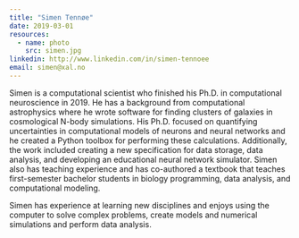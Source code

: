 ```yaml
---
title: "Simen Tennøe"
date: 2019-03-01
resources:
  - name: photo
    src: simen.jpg
linkedin: http://www.linkedin.com/in/simen-tennoee
email: simen@xal.no
---
```


Simen is a computational scientist who finished his Ph.D. in computational
neuroscience in 2019.
He has a background from computational astrophysics where he wrote software for
finding clusters of galaxies in cosmological N-body simulations.
His Ph.D. focused on quantifying uncertainties in computational models of
neurons and neural networks and he created a Python toolbox for
performing these calculations.
Additionally,
the work included creating a new specification for data storage,
data analysis,
and developing an educational neural network simulator.
Simen also has teaching experience and has co-authored a textbook that teaches
first-semester bachelor students in biology programming,
data analysis,
and computational modeling.

Simen has experience at learning new disciplines
and enjoys using the computer to solve complex problems,
create models and numerical simulations and perform data analysis.